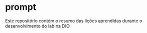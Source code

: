 # prompt
Este repositório contém o resumo das lições aprendidas durante o desenvolvimento do lab na DIO
